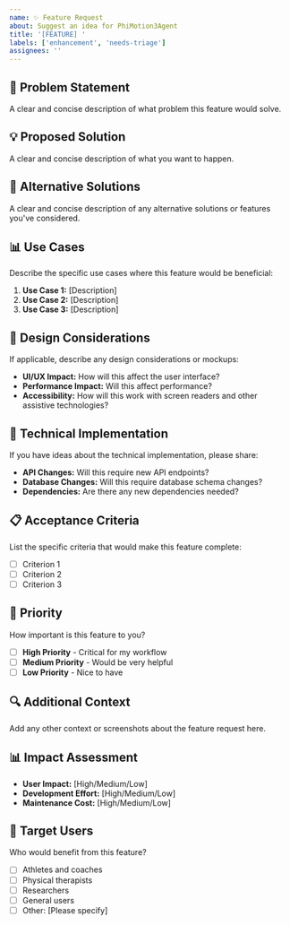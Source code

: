 ```yaml
---
name: ✨ Feature Request
about: Suggest an idea for PhiMotion3Agent
title: '[FEATURE] '
labels: ['enhancement', 'needs-triage']
assignees: ''
---
```


## 🎯 Problem Statement
A clear and concise description of what problem this feature would solve.

## 💡 Proposed Solution
A clear and concise description of what you want to happen.

## 🔄 Alternative Solutions
A clear and concise description of any alternative solutions or features you've considered.

## 📊 Use Cases
Describe the specific use cases where this feature would be beneficial:

1. **Use Case 1:** [Description]
2. **Use Case 2:** [Description]
3. **Use Case 3:** [Description]

## 🎨 Design Considerations
If applicable, describe any design considerations or mockups:

- **UI/UX Impact:** How will this affect the user interface?
- **Performance Impact:** Will this affect performance?
- **Accessibility:** How will this work with screen readers and other assistive technologies?

## 🔧 Technical Implementation
If you have ideas about the technical implementation, please share:

- **API Changes:** Will this require new API endpoints?
- **Database Changes:** Will this require database schema changes?
- **Dependencies:** Are there any new dependencies needed?

## 📋 Acceptance Criteria
List the specific criteria that would make this feature complete:

- [ ] Criterion 1
- [ ] Criterion 2
- [ ] Criterion 3

## 🚀 Priority
How important is this feature to you?

- [ ] **High Priority** - Critical for my workflow
- [ ] **Medium Priority** - Would be very helpful
- [ ] **Low Priority** - Nice to have

## 🔍 Additional Context
Add any other context or screenshots about the feature request here.

## 📊 Impact Assessment
- **User Impact:** [High/Medium/Low]
- **Development Effort:** [High/Medium/Low]
- **Maintenance Cost:** [High/Medium/Low]

## 🎯 Target Users
Who would benefit from this feature?

- [ ] Athletes and coaches
- [ ] Physical therapists
- [ ] Researchers
- [ ] General users
- [ ] Other: [Please specify]
